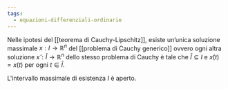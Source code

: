 ```yaml
---
tags:
  - equazioni-differenziali-ordinarie
---
```

Nelle ipotesi del [[teorema di Cauchy-Lipschitz]], esiste un’unica soluzione massimale $x : I → \mathbb{R}^n$ del [[problema di Cauchy generico]] ovvero ogni altra soluzione $x̃ : \tilde{I} → \mathbb{R}^n$ dello stesso problema di Cauchy è tale che $\tilde{I} ⊆ I$ e $x̃(t) = x(t)$ per ogni $t\in\tilde{I}$.

L'intervallo massimale di esistenza $I$ è aperto.